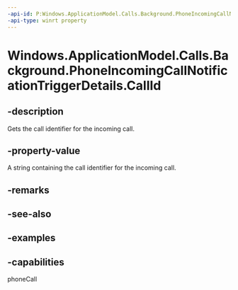 ```yaml
---
-api-id: P:Windows.ApplicationModel.Calls.Background.PhoneIncomingCallNotificationTriggerDetails.CallId
-api-type: winrt property
---
```


# Windows.ApplicationModel.Calls.Background.PhoneIncomingCallNotificationTriggerDetails.CallId

<!--
public string CallId { get; }
-->

## -description

Gets the call identifier for the incoming call.

## -property-value

A string containing the call identifier for the incoming call.

## -remarks

## -see-also

## -examples

## -capabilities
phoneCall
